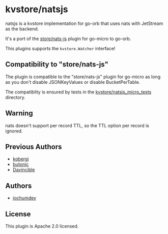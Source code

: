 # kvstore/natsjs

natsjs is a kvstore implementation for go-orb that uses nats with JetStream as the backend.

It's a port of the [store/nats-js](https://github.com/kobergj/plugins/tree/NatsjskvWatcher/v4/store/nats-js) plugin for go-micro to go-orb.

This plugins supports the `kvstore.Watcher` interface!

## Compatibility to "store/nats-js"

The plugin is compatible to the "store/nats-js" plugin for go-micro as long as you don't disable JSONKeyValues or disable BucketPerTable.

The compatiblity is ensured by tests in the [kvstore/natsjs_micro_tests](https://github.com/go-orb/plugins/kvstore/natsjs_micro_tests) directory.

## Warning

nats doesn't support per record TTL, so the TTL option per record is ignored.

## Previous Authors

- [kobergj](https://github.com/kobergj)
- [butonic](https://github.com/butonic)
- [Davincible](https://github.com/Davincible)

## Authors

- [jochumdev](https://github.com/jochumdev)

## License

This plugin is Apache 2.0 licensed.